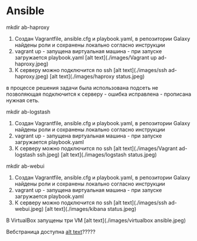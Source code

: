 # Ansible

mkdir ab-haproxy
1. Создан Vagrantfile, ansible.cfg и playbook.yaml, в репозитории Galaxy найдены роли и сохранены локально согласно инструкции
2. vagrant up - запущена виртуальная машина - при запуске загружается playbook.yaml
[alt text](./images/Vagrant up ad-haproxy.jpeg)
3. К серверу можно подключится по ssh
[alt text](./images/ssh ad-haproxy.jpeg)
[alt text](./images/haproxy status.jpeg)

в процессе решения задачи была использована подсеть не позволяющая подключится к серверу - ошибка исправлена - прописана нужная сеть.

mkdir ab-logstash
1. Создан Vagrantfile, ansible.cfg и playbook.yaml, в репозитории Galaxy найдены роли и сохранены локально согласно инструкции
2. vagrant up - запущена виртуальная машина - при запуске загружается playbook.yaml
3. К серверу можно подключится по ssh
[alt text](./images/Vagrant ad-logstash ssh.jpeg)
[alt text](./images/logstash status.jpeg)
 
 mkdir ab-webui
1. Создан Vagrantfile, ansible.cfg и playbook.yaml, в репозитории Galaxy найдены роли и сохранены локально согласно инструкции
2. vagrant up - запущена виртуальная машина - при запуске загружается playbook.yaml
3. К серверу можно подключится по ssh
[alt text](./images/ssh ad-webui.jpeg)
[alt text](./images/kibana status.jpeg)


 
В VirtualBox запущены три VM
[alt text](./images/virtualbox ansible.jpeg)

Вебстраница доступна
[alt text](./images/elastic.jpeg)?????




